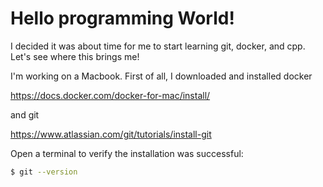 # Hello programming World!

I decided it was about time for me to start learning git, docker, and cpp. Let's see where this brings me!

I'm working on a Macbook. First of all, I downloaded and installed docker

https://docs.docker.com/docker-for-mac/install/

and git

https://www.atlassian.com/git/tutorials/install-git

Open a terminal to verify the installation was successful:

```bash
$ git --version
```

